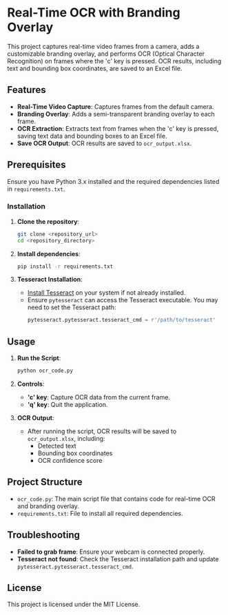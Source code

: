# Real-Time OCR with Branding Overlay

This project captures real-time video frames from a camera, adds a customizable branding overlay, and performs OCR (Optical Character Recognition) on frames where the 'c' key is pressed. OCR results, including text and bounding box coordinates, are saved to an Excel file.

## Features
- **Real-Time Video Capture**: Captures frames from the default camera.
- **Branding Overlay**: Adds a semi-transparent branding overlay to each frame.
- **OCR Extraction**: Extracts text from frames when the 'c' key is pressed, saving text data and bounding boxes to an Excel file.
- **Save OCR Output**: OCR results are saved to `ocr_output.xlsx`.

## Prerequisites
Ensure you have Python 3.x installed and the required dependencies listed in `requirements.txt`.

### Installation

1. **Clone the repository**:
    ```bash
    git clone <repository_url>
    cd <repository_directory>
    ```

2. **Install dependencies**:
    ```bash
    pip install -r requirements.txt
    ```

3. **Tesseract Installation**:
    - [Install Tesseract](https://github.com/tesseract-ocr/tesseract) on your system if not already installed.
    - Ensure `pytesseract` can access the Tesseract executable. You may need to set the Tesseract path:
        ```python
        pytesseract.pytesseract.tesseract_cmd = r'/path/to/tesseract'
        ```

## Usage

1. **Run the Script**:
    ```bash
    python ocr_code.py
    ```

2. **Controls**:
    - **'c' key**: Capture OCR data from the current frame.
    - **'q' key**: Quit the application.

3. **OCR Output**:
   - After running the script, OCR results will be saved to `ocr_output.xlsx`, including:
      - Detected text
      - Bounding box coordinates
      - OCR confidence score

## Project Structure

- `ocr_code.py`: The main script file that contains code for real-time OCR and branding overlay.
- `requirements.txt`: File to install all required dependencies.

## Troubleshooting

- **Failed to grab frame**: Ensure your webcam is connected properly.
- **Tesseract not found**: Check the Tesseract installation path and update `pytesseract.pytesseract.tesseract_cmd`.

## License
This project is licensed under the MIT License.
